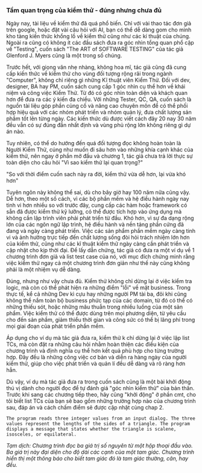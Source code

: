 ### Tầm quan trọng của kiểm thử - đúng nhưng chưa đủ

  Ngày nay, tài liệu về kiểm thử đã quá phổ biến. Chỉ với vài thao tác đơn giả trên google, hoặc đặt vài câu hỏi với AI, bạn có thể dễ dàng gom cho mình kho tàng kiến thức khổng lồ về kiểm thử cũng như các kí thuật của chúng. Ngoài ra cũng có không ít các đầu sách đưa ra góc nhìn tổng quan phổ cập về "Testing", cuốn sách "The ART of SOFTWARE TESTING" của tác giả Glenford J. Myers cũng là một trong số chúng.


  Trước hết, với giọng văn nhẹ nhàng, không hoa mĩ, tác giả cũng đã cung cấp kiến thức về kiểm thử cho vùng đối tượng rộng rãi trong ngành "Computer", không chỉ riêng gì những Kĩ thuật viên Kiểm Thử. Đối với dev, designer, BA hay PM, cuốn sách cung cấp 1 góc nhìn cụ thể hơn về khái niệm và công việc Kiểm Thử. Từ đó có góc nhìn toàn diện và khách quan hơn để đưa ra các ý kiến đa chiều. Với những Tester, QC, QA, cuốn sách là nguồn tài liệu góp phần củng cố và nâng cao chuyên môn để có thể phối hợp hiệu quả với các nhóm phát triển và nhóm quản lý, đưa chất lượng sản phầm tốt lên từng ngày. Các kiến thức dù được viết cách đây 20 nay 30 năm đều vẫn có sự đúng đắn nhất định và vùng phủ rộng lớn không riêng gì dự án nào.


  Tuy nhiên, có thể do hướng đến quá đối tượng đọc không hoàn toàn là Người Kiểm Thử, cúng như muốn đi sâu hơn vào những khía cạnh khác của kiểm thử, nên ngay ở phần mở đầu và chương 1, tác giả chưa trả lời thực sự toàn diện cho câu hỏi "Vì sao kiểm thử lại quan trọng?"


  "So với thời điểm cuốn sach này ra đời, kiểm thử vừa dễ hơn, lại vừa khó hơn"


  Tuyên ngôn này không thể sai, dù cho bây giờ hay 100 năm nữa cũng vậy. Dễ hơn, theo một số cách, vì các bộ phần mềm và hệ điều hành ngày nay tinh vi hơn nhiều so với trước đây, cung cấp các hàm hoặc framework có sẵn đã được kiểm thử kỹ lưỡng, có thể được tích hợp vào ứng dụng mà không cần lập trình viên phải phát triển từ đầu. Khó hơn, vì sự đa dạng rộng lớn của các ngôn ngữ lập trình, hệ điều hành và nền tảng phần cứng đã đang và ngày càng phát triển. Việc các sản phẩm phần mềm ngày càng tinh vi và ảnh hưởng trực tiếp đến chất lượng sống đòi hỏi trách nhiệm lớn hơn của kiểm thử, cũng như các kĩ thuật kiểm thử ngày càng cần phát triển và cập nhật cho kịp thời đại. Để lấy dẫn chứng, tác giả có đưa ra một ví dụ về 1 chương trình đơn giả và list test case của nó, với mục đích chứng minh rằng việc kiểm thử ngay cả một chương trình đơn giản như thế này cũng không phải là một nhiệm vụ dễ dàng.


  Đúng, nhưng như vậy chưa đủ. Kiểm thử không chỉ dừng lại ở việc kiểm tra logic, mà còn có thể phát hiện ra những điểm "lỗi" về mặt business. Trong thực tế, kể cả những Dev kì cựu hay những người PM tài ba, đôi khi cũng không thể nắm toàn bộ business phức tạp của các domain, từ đó có thể có những thiếu sót, hoặc những mâu thuẫn trong nhiều luồng của một sản phẩm. Việc kiểm thử có thể được dùng trên mọi phương diện, từ yêu cầu cho đến sản phầm, giảm thiểu thời gian và công sức có thể bị lãng phí trong mọi giai đoạn của phát triển phần mềm.


  Áp dụng cho ví dụ mà tác giả đưa ra, kiểm thử k chỉ dừng lại ở việc lập list TCs, mà còn đặt ra những câu hỏi nhằm hoàn thiện các điều kiện của chương trình và định nghĩa cụ thể hơn kết quả phù hợp cho từng trường hợp. Đây đều là những công việc cơ bản và diễn ra hàng ngày của người kiểm thử, giúp cho việc phát triển và quản lí đều dễ dàng và rõ ràng hơn hẳn.


  Dù vậy, ví dụ mà tác giả đưa ra trong cuốn sách cũng là một bài khởi động thú vị dành cho người đọc để tự đánh giá "góc nhìn kiểm thử" của bản thân. Trước khi sang các chương tiếp theo, hãy cũng "khởi động" ở phần cmt, cho tôi biết list TCs của bạn sẽ bao gồm những trường hợp nào của chương trình sau, đáp án và cách chấm điểm sẽ được cập nhật cùng chap 2.

```
The program reads three integer values from an input dialog. The three values represent the lengths of the sides of a triangle. The program displays a message that states whether the triangle is scalene, isosceles, or equilateral.
```

*Tạm dịch: Chương trình đọc ba giá trị số nguyên từ một hộp thoại đầu vào. Ba giá trị này đại diện cho độ dài các cạnh của một tam giác. Chương trình hiển thị một thông báo cho biết tam giác đó là tam giác thường, cân, hay đều.*





